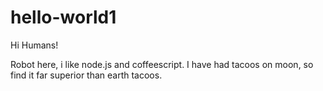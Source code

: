 # hello-world1

Hi Humans!

Robot here, i like node.js and coffeescript.
I have had tacoos on moon, so find it far superior than earth tacoos.

